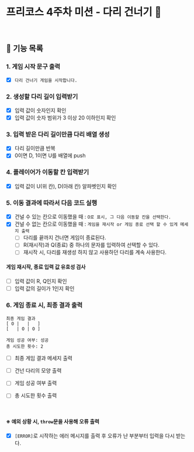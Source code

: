 # 프리코스 4주차 미션 - 다리 건너기 🌉

<br/>

## 📃 기능 목록

### 1. 게임 시작 문구 출력   

   * [x] `다리 건너기 게임을 시작합니다.`

### 2. 생성할 다리 길이 입력받기  

   * [x] 입력 값이 숫자인지 확인  
   * [x] 입력 값이 숫자 범위가 3 이상 20 이하인지 확인

### 3. 입력 받은 다리 길이만큼 다리 배열 생성  

   * [x] 다리 길이만큼 반복  
   * [x] 0이면 D, 1이면 U를 배열에 push

### 4. 플레이어가 이동할 칸 입력받기  

   * [x] 입력 값이 U(위 칸), D(아래 칸) 알파벳인지 확인  

### 5. 이동 결과에 따라서 다음 코드 실행  

   * [x] 건널 수 있는 칸으로 이동했을 때 : `O로 표시, 그 다음 이동할 칸을 선택한다.`  
   * [x] 건널 수 없는 칸으로 이동했을 때 : `게임을 재시작 or 게임 종료 선택 할 수 있게 메세지 출력`
      * [ ] 다리를 끝까지 건너면 게임이 종료된다.
      * [ ] R(재시작)과 Q(종료) 중 하나의 문자를 입력하여 선택할 수 있다.
      * [ ] 재시작 시, 다리를 재생성 하지 않고 사용하던 다리를 계속 사용한다.  

#### 게임 재시작, 종료 입력 값 유효성 검사  

   * [ ] 입력 값이 R, Q인지 확인  
   * [ ] 입력 값의 길이가 1인지 확인

### 6. 게임 종료 시, 최종 결과 출력  

```
최종 게임 결과
[ O |   |   ]
[   | O | O ]

게임 성공 여부: 성공
총 시도한 횟수: 2
```

   * [ ] 최종 게임 결과 메세지 출력  
   * [ ] 건넌 다리의 모양 출력  
   * [ ] 게임 성공 여부 출력  
   * [ ] 총 시도한 횟수 출력



<br/>

#### ※ 예외 상황 시, `throw`문을 사용해 오류 출력
   * [x] `[ERROR]`로 시작하는 에러 메시지를 출력 후 오류가 난 부분부터 입력을 다시 받는다.
<br/>
